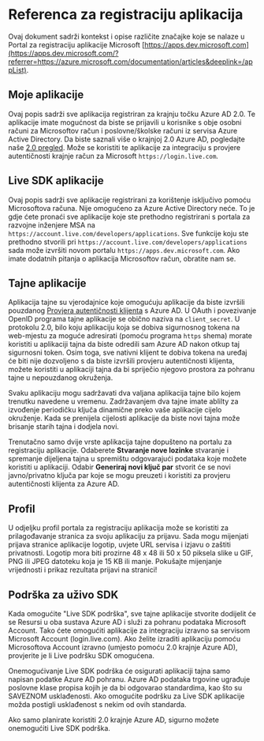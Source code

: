 <properties
    pageTitle="Registracija aplikacije portala teme pomoći za | Microsoft Azure"
    description="Opis različite značajke na portalu za registraciju aplikacije Microsoft."
    services="active-directory"
    documentationCenter=""
    authors="dstrockis"
    manager="mbaldwin"
    editor=""/>

<tags
    ms.service="active-directory"
    ms.workload="identity"
    ms.tgt_pltfrm="na"
    ms.devlang="na"
    ms.topic="article"
    ms.date="09/16/2016"
    ms.author="dastrock"/>

# <a name="app-registration-reference"></a>Referenca za registraciju aplikacija
Ovaj dokument sadrži kontekst i opise različite značajke koje se nalaze u Portal za registraciju aplikacije Microsoft [https://apps.dev.microsoft.com](https://apps.dev.microsoft.com/?referrer=https://azure.microsoft.com/documentation/articles&deeplink=/appList).

## <a name="my-applications"></a>Moje aplikacije
Ovaj popis sadrži sve aplikacija registriran za krajnju točku Azure AD 2.0.  Te aplikacije imate mogućnost da biste se prijavili u korisnike s obje osobni računi za Microsoftov račun i poslovne/školske računi iz servisa Azure Active Directory.  Da biste saznali više o krajnjoj 2.0 Azure AD, pogledajte naše [2.0 pregled](active-directory-appmodel-v2-overview.md).  Može se koristiti te aplikacije za integraciju s provjere autentičnosti krajnje račun za Microsoft `https://login.live.com`.

## <a name="live-sdk-applications"></a>Live SDK aplikacije
Ovaj popis sadrži sve aplikacije registrirani za korištenje isključivo pomoću Microsoftova računa.  Nije omogućeno za Azure Active Directory neće.  To je gdje ćete pronaći sve aplikacije koje ste prethodno registrirani s portala za razvojne inženjere MSA na `https://account.live.com/developers/applications`.  Sve funkcije koju ste prethodno stvorili pri `https://account.live.com/developers/applications` sada može izvršiti novom portalu `https://apps.dev.microsoft.com`.  Ako imate dodatnih pitanja o aplikacija Microsoftov račun, obratite nam se.

## <a name="application-secrets"></a>Tajne aplikacije
Aplikacija tajne su vjerodajnice koje omogućuju aplikacije da biste izvršili pouzdanog [Provjera autentičnosti klijenta](http://tools.ietf.org/html/rfc6749#section-2.3) s Azure AD.  U OAuth i povezivanje OpenID programa tajne aplikacije se obično naziva na `client_secret`.  U protokolu 2.0, bilo koju aplikaciju koja se dobiva sigurnosnog tokena na web-mjestu za moguće adresirati (pomoću programa `https` shema) morate koristiti u aplikaciji tajna da biste odredili sam Azure AD nakon otkup taj sigurnosni token.  Osim toga, sve nativni klijent te dobiva tokena na uređaj će biti nije dozvoljeno s da biste izvršili provjeru autentičnosti klijenta, možete koristiti u aplikaciji tajna da bi spriječio njegovo prostora za pohranu tajne u nepouzdanog okruženja.

Svaku aplikaciju mogu sadržavati dva valjana aplikacija tajne bilo kojem trenutku navedene u vremenu.  Zadržavanjem dva tajne imate ablilty za izvođenje periodičku ključa dinamične preko vaše aplikacije cijelo okruženje.  Kada se prenijela cijelosti aplikacije da biste novi tajna može brisanje starih tajna i dodjela novi.

Trenutačno samo dvije vrste aplikacija tajne dopušteno na portalu za registraciju aplikacije.  Odaberete **Stvaranje nove lozinke** stvaranje i spremanje dijeljena tajna u spremištu odgovarajući podataka koje možete koristiti u aplikaciji.  Odabir **Generiraj novi ključ par** stvorit će se novi javno/privatno ključa par koje se mogu preuzeti i koristiti za provjeru autentičnosti klijenta za Azure AD.

## <a name="profile"></a>Profil
U odjeljku profil portala za registraciju aplikacija može se koristiti za prilagođavanje stranica za svoju aplikaciju za prijavu.  Sada mogu mijenjati prijava stranice aplikacije logotip, uvjete URL servisa i izjavu o zaštiti privatnosti.  Logotip mora biti prozirne 48 x 48 ili 50 x 50 piksela slike u GIF, PNG ili JPEG datoteku koja je 15 KB ili manje.  Pokušajte mijenjanje vrijednosti i prikaz rezultata prijavi na stranici!

## <a name="live-sdk-support"></a>Podrška za uživo SDK
Kada omogućite "Live SDK podrška", sve tajne aplikacije stvorite dodijelit će se Resursi u oba sustava Azure AD i služi za pohranu podataka Microsoft Account.  Tako ćete omogućiti aplikacije za integraciju izravno sa servisom Microsoft Account (login.live.com).  Ako želite izraditi aplikaciju pomoću Microsoftova Account izravno (umjesto pomoću 2.0 krajnje Azure AD), provjerite je li Live podršku SDK omogućena.

Onemogućivanje Live SDK podrška će osigurati aplikaciji tajna samo napisan podatke Azure AD pohranu.  Azure AD podataka trgovine ugrađuje poslovne klase propisa kojih je da bi odgovarao standardima, kao što su SAVEZNOM usklađenosti.  Ako omogućite podršku za Live SDK aplikacije možda postigli usklađenost s nekim od ovih standarda.

Ako samo planirate koristiti 2.0 krajnje Azure AD, sigurno možete onemogućiti Live SDK podrška.

